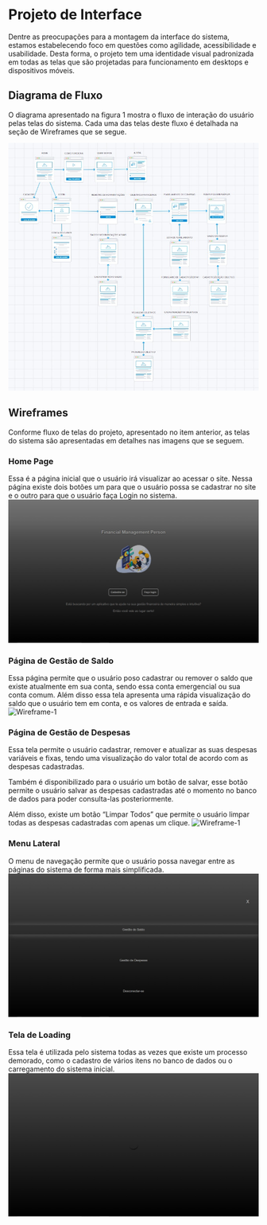 # Projeto de Interface

Dentre as preocupações para a montagem da interface do sistema, estamos estabelecendo foco em questões como agilidade, acessibilidade e usabilidade. Desta forma, o projeto tem uma identidade visual padronizada em todas as telas que são projetadas para funcionamento em desktops e dispositivos móveis.

## Diagrama de Fluxo

O diagrama apresentado na figura 1 mostra o fluxo de interação do usuário pelas telas do sistema. Cada uma das telas deste fluxo é detalhada na seção de Wireframes que se segue.

![Diagrama de Fluxo](img/fluxoGrama.jpeg "Figura 1: Fluxo de interação do usuário")

## Wireframes

Conforme fluxo de telas do projeto, apresentado no item anterior, as telas do sistema são apresentadas em detalhes nas imagens que se seguem.

### Home Page

Essa é a página inicial que o usuário irá visualizar ao acessar o site. Nessa página existe dois botões um para que o usuário possa se cadastrar no site e o outro para que o usuário faça Login no sistema. 
![Wireframe-1](img/Tela%20de%20Login.jpeg)


### Página de Gestão de Saldo

Essa página permite que o usuário poso cadastrar ou remover o saldo que existe atualmente em sua conta, sendo essa conta emergencial ou sua conta comum. Além disso essa tela apresenta uma rápida visualização do saldo que o usuário tem em conta, e os valores de entrada e saída. 
![Wireframe-1](img/Gest%C3%A3o%20de%20Saldo.jpeg)


### Página de Gestão de Despesas

Essa tela permite o usuário cadastrar, remover e atualizar as suas despesas variáveis e fixas, tendo uma visualização do valor total de acordo com as despesas cadastradas. 

Também é disponibilizado para o usuário um botão de salvar, esse botão permite o usuário salvar as despesas cadastradas até o momento no banco de dados para poder consulta-las posteriormente. 

Além disso, existe um botão “Limpar Todos” que permite o usuário limpar todas as despesas cadastradas com apenas um clique. 
![Wireframe-1](img/Gest%C3%A3o%20de%20Despesas.jpeg)


### Menu Lateral

O menu de navegação permite que o usuário possa navegar entre as páginas do sistema de forma mais simplificada. 
![Wireframe-1](img/Menu%20Lateral.jpeg)


### Tela de Loading

Essa tela é utilizada pelo sistema todas as vezes que existe um processo demorado, como o cadastro de vários itens no banco de dados ou o carregamento do sistema inicial. 
![Wireframe-1](img/Tela%20de%20Loading.jpeg)


